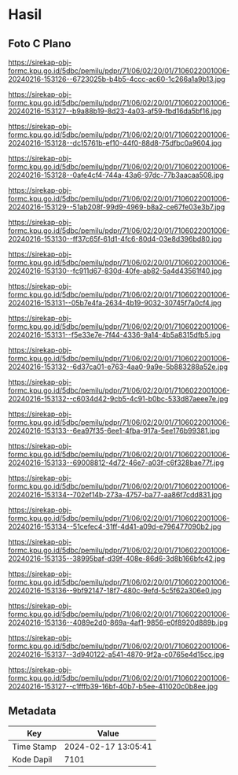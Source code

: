 # Hasil

## Foto C Plano

https://sirekap-obj-formc.kpu.go.id/5dbc/pemilu/pdpr/71/06/02/20/01/7106022001006-20240216-153126--6723025b-b4b5-4ccc-ac60-1c266a1a9b13.jpg

https://sirekap-obj-formc.kpu.go.id/5dbc/pemilu/pdpr/71/06/02/20/01/7106022001006-20240216-153127--b9a88b19-8d23-4a03-af59-fbd16da5bf16.jpg

https://sirekap-obj-formc.kpu.go.id/5dbc/pemilu/pdpr/71/06/02/20/01/7106022001006-20240216-153128--dc15761b-ef10-44f0-88d8-75dfbc0a9604.jpg

https://sirekap-obj-formc.kpu.go.id/5dbc/pemilu/pdpr/71/06/02/20/01/7106022001006-20240216-153128--0afe4cf4-744a-43a6-97dc-77b3aacaa508.jpg

https://sirekap-obj-formc.kpu.go.id/5dbc/pemilu/pdpr/71/06/02/20/01/7106022001006-20240216-153129--51ab208f-99d9-4969-b8a2-ce67fe03e3b7.jpg

https://sirekap-obj-formc.kpu.go.id/5dbc/pemilu/pdpr/71/06/02/20/01/7106022001006-20240216-153130--ff37c65f-61d1-4fc6-80d4-03e8d396bd80.jpg

https://sirekap-obj-formc.kpu.go.id/5dbc/pemilu/pdpr/71/06/02/20/01/7106022001006-20240216-153130--fc911d67-830d-40fe-ab82-5a4d43561f40.jpg

https://sirekap-obj-formc.kpu.go.id/5dbc/pemilu/pdpr/71/06/02/20/01/7106022001006-20240216-153131--05b7e4fa-2634-4b19-9032-30745f7a0cf4.jpg

https://sirekap-obj-formc.kpu.go.id/5dbc/pemilu/pdpr/71/06/02/20/01/7106022001006-20240216-153131--f5e33e7e-7f44-4336-9a14-4b5a8315dfb5.jpg

https://sirekap-obj-formc.kpu.go.id/5dbc/pemilu/pdpr/71/06/02/20/01/7106022001006-20240216-153132--6d37ca01-e763-4aa0-9a9e-5b883288a52e.jpg

https://sirekap-obj-formc.kpu.go.id/5dbc/pemilu/pdpr/71/06/02/20/01/7106022001006-20240216-153132--c6034d42-9cb5-4c91-b0bc-533d87aeee7e.jpg

https://sirekap-obj-formc.kpu.go.id/5dbc/pemilu/pdpr/71/06/02/20/01/7106022001006-20240216-153133--6ea97f35-6ee1-4fba-917a-5ee176b99381.jpg

https://sirekap-obj-formc.kpu.go.id/5dbc/pemilu/pdpr/71/06/02/20/01/7106022001006-20240216-153133--69008812-4d72-46e7-a03f-c6f328bae77f.jpg

https://sirekap-obj-formc.kpu.go.id/5dbc/pemilu/pdpr/71/06/02/20/01/7106022001006-20240216-153134--702ef14b-273a-4757-ba77-aa86f7cdd831.jpg

https://sirekap-obj-formc.kpu.go.id/5dbc/pemilu/pdpr/71/06/02/20/01/7106022001006-20240216-153134--51cefec4-31ff-4d41-a09d-e796477090b2.jpg

https://sirekap-obj-formc.kpu.go.id/5dbc/pemilu/pdpr/71/06/02/20/01/7106022001006-20240216-153135--38995baf-d39f-408e-86d6-3d8b166bfc42.jpg

https://sirekap-obj-formc.kpu.go.id/5dbc/pemilu/pdpr/71/06/02/20/01/7106022001006-20240216-153136--9bf92147-18f7-480c-9efd-5c5f62a306e0.jpg

https://sirekap-obj-formc.kpu.go.id/5dbc/pemilu/pdpr/71/06/02/20/01/7106022001006-20240216-153136--4089e2d0-869a-4af1-9856-e0f8920d889b.jpg

https://sirekap-obj-formc.kpu.go.id/5dbc/pemilu/pdpr/71/06/02/20/01/7106022001006-20240216-153137--3d940122-a541-4870-9f2a-c0765e4d15cc.jpg

https://sirekap-obj-formc.kpu.go.id/5dbc/pemilu/pdpr/71/06/02/20/01/7106022001006-20240216-153127--c1fffb39-16bf-40b7-b5ee-411020c0b8ee.jpg


## Metadata

| Key        | Value               |
| ---------- | ------------------- |
| Time Stamp | 2024-02-17 13:05:41 |
| Kode Dapil | 7101                |



